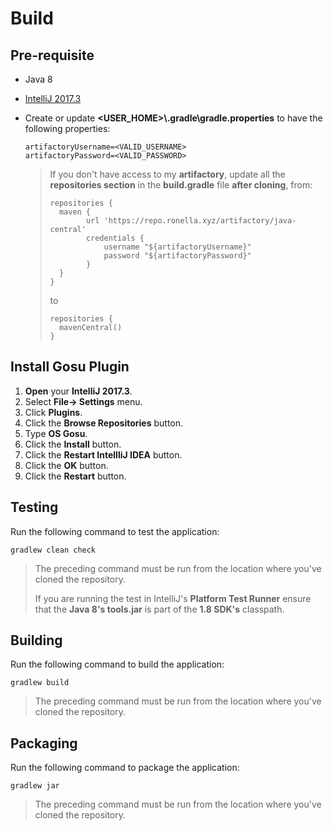 # Build

## Pre-requisite

* Java 8

* [IntelliJ 2017.3](https://download.jetbrains.com/idea/ideaIC-2017.3.7.exe)

* Create or update **<USER_HOME>\\.gradle\\gradle.properties** to have the following properties:

    ```properties
    artifactoryUsername=<VALID_USERNAME>
    artifactoryPassword=<VALID_PASSWORD>
    ```

    > If you don't have access to my **artifactory**, update all the **repositories section** in the **build.gradle** file **after cloning**, from:
    >
    > ```
    > repositories {
    >   maven {
    >         url 'https://repo.ronella.xyz/artifactory/java-central'
    >         credentials {
    >             username "${artifactoryUsername}"
    >             password "${artifactoryPassword}"
    >         }
    >   }
    > }
    > ```
    >
    > to
    >
    > ```
    > repositories {
    > 	mavenCentral()
    > }
    > ```

## Install Gosu Plugin

1. **Open** your **IntelliJ 2017.3**.
2. Select **File-> Settings** menu.
3. Click **Plugins**.
4. Click the **Browse Repositories** button.
5. Type **OS Gosu**.
6. Click the **Install** button.
7. Click the **Restart IntellliJ IDEA** button.
8. Click the **OK** button.
9. Click the **Restart** button.

## Testing

Run the following command to test the application:

```
gradlew clean check
```

> The preceding command must be run from the location where you've cloned the repository.
>
> If you are running the test in IntelliJ's **Platform Test Runner** ensure that the **Java 8's tools.jar** is part of the **1.8 SDK's** classpath.

## Building

Run the following command to build the application:

```
gradlew build
```

> The preceding command must be run from the location where you've cloned the repository.

## Packaging

Run the following command to package the application:

```
gradlew jar
```

> The preceding command must be run from the location where you've cloned the repository.